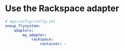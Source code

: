 # Use the Rackspace adapter

```yml
# app/config/config.yml
oneup_flysystem:
    adapters:
        my_adapter:
            rackspace:
                container: ~
```
